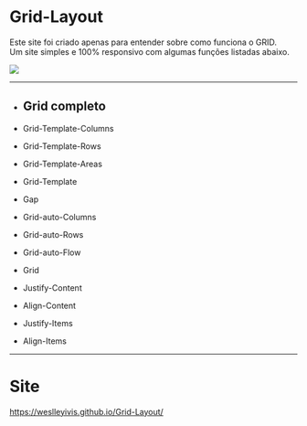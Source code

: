 ﻿# Grid-Layout

Este site foi criado apenas para entender sobre como funciona o GRID. <br>
Um site simples e 100% responsivo com algumas funções listadas abaixo.

<img src="https://uploaddeimagens.com.br/images/003/594/014/full/Grid.png?1639799388">
<hr>

* ## Grid completo

* Grid-Template-Columns
* Grid-Template-Rows
* Grid-Template-Areas
* Grid-Template
* Gap
* Grid-auto-Columns
* Grid-auto-Rows
* Grid-auto-Flow
* Grid
* Justify-Content
* Align-Content
* Justify-Items
* Align-Items

<hr>

# Site 
https://weslleyivis.github.io/Grid-Layout/
